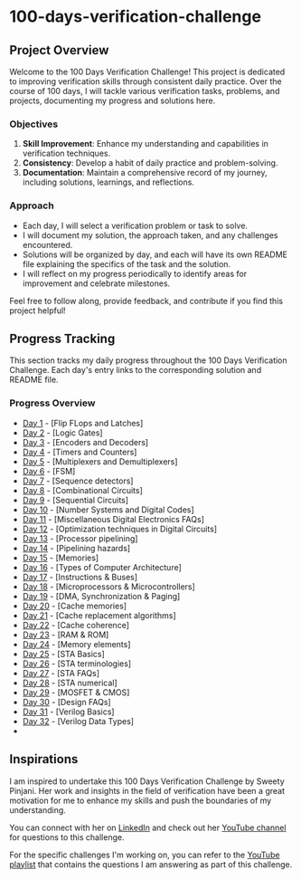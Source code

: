 # 100-days-verification-challenge

## Project Overview

Welcome to the 100 Days Verification Challenge! This project is dedicated to improving verification skills through consistent daily practice. Over the course of 100 days, I will tackle various verification tasks, problems, and projects, documenting my progress and solutions here.

### Objectives

1. **Skill Improvement**: Enhance my understanding and capabilities in verification techniques.
2. **Consistency**: Develop a habit of daily practice and problem-solving.
3. **Documentation**: Maintain a comprehensive record of my journey, including solutions, learnings, and reflections.

### Approach

- Each day, I will select a verification problem or task to solve.
- I will document my solution, the approach taken, and any challenges encountered.
- Solutions will be organized by day, and each will have its own README file explaining the specifics of the task and the solution.
- I will reflect on my progress periodically to identify areas for improvement and celebrate milestones.

Feel free to follow along, provide feedback, and contribute if you find this project helpful!

## Progress Tracking

This section tracks my daily progress throughout the 100 Days Verification Challenge. Each day's entry links to the corresponding solution and README file.

### Progress Overview

- [Day 1](day-01) - [Flip FLops and Latches]
- [Day 2](day-02) - [Logic Gates]
- [Day 3](day-03) - [Encoders and Decoders]
- [Day 4](day-04) - [Timers and Counters]
- [Day 5](day-05) - [Multiplexers and Demultiplexers]
- [Day 6](day-06) - [FSM]
- [Day 7](day-07) - [Sequence detectors]
- [Day 8](day-08) - [Combinational Circuits]
- [Day 9](day-09) - [Sequential Circuits]
- [Day 10](day-10) - [Number Systems and Digital Codes]
- [Day 11](day-11) - [Miscellaneous Digital Electronics FAQs]
- [Day 12](day-12) - [Optimization techniques in Digital Circuits]
- [Day 13](day-13) - [Processor pipelining]
- [Day 14](day-14) - [Pipelining hazards]
- [Day 15](day-15) - [Memories]
- [Day 16](day-16) - [Types of Computer Architecture]
- [Day 17](day-17) - [Instructions & Buses]
- [Day 18](day-18) - [Microprocessors & Microcontrollers]
- [Day 19](day-19) - [DMA, Synchronization & Paging]
- [Day 20](day-20) - [Cache memories]
- [Day 21](day-21) - [Cache replacement algorithms]
- [Day 22](day-22) - [Cache coherence]
- [Day 23](day-23) - [RAM & ROM]
- [Day 24](day-24) - [Memory elements]
- [Day 25](day-25) - [STA Basics]
- [Day 26](day-26) - [STA terminologies]
- [Day 27](day-27) - [STA FAQs]
- [Day 28](day-28) - [STA numerical]
- [Day 29](day-29) - [MOSFET & CMOS]
- [Day 30](day-30) - [Design FAQs]
- [Day 31](day-31) - [Verilog Basics]
- [Day 32](day-32) - [Verilog Data Types]
- 


## Inspirations

I am inspired to undertake this 100 Days Verification Challenge by Sweety Pinjani. Her work and insights in the field of verification have been a great motivation for me to enhance my skills and push the boundaries of my understanding.

You can connect with her on [LinkedIn](https://www.linkedin.com/in/sweetypinjani/) and check out her [YouTube channel](https://www.youtube.com/@SwitiSpeaksOfficial) for questions to this challenge.

For the specific challenges I'm working on, you can refer to the [YouTube playlist](https://www.youtube.com/watch?v=QPzgoM69QPc&list=PL44oI9iwgKq5MW17b3MxjPp1HvTIxFdoB&index=1&t=0s) that contains the questions I am answering as part of this challenge.
